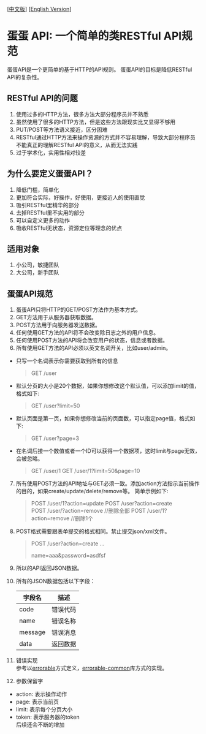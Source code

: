 [[中文版](https://github.com/calidion/egg/blob/master/README.md)]
[[English Version](https://github.com/calidion/egg/blob/master/README.end.md)]


# 蛋蛋 API: 一个简单的类RESTful API规范

蛋蛋API是一个更简单的基于HTTP的API规则。
蛋蛋API的目标是降低RESTful API的复杂性。

## RESTful API的问题

1. 使用过多的HTTP方法，很多方法大部分程序员并不熟悉
2. 虽然使用了很多的HTTP方法，但是这些方法跟现实比又显得不够用
3. PUT/POST等方法语义接近，区分困难
4. RESTful通过HTTP方法来操作资源的方式并不容易理解，导致大部分程序员不能真正的理解RESTful API的意义，从而无法实践
5. 过于学术化，实用性相对较差

## 为什么要定义蛋蛋API？

1. 降低门槛，简单化
2. 更加符合实际，好操作，好使用，更接近人的使用直觉
3. 吸引RESTful里精华的部分
4. 去掉RESTful里不实用的部分
5. 可以自定义更多的动作
6. 吸收RESTful无状态，资源定位等理念的优点

## 适用对象
1. 小公司，敏捷团队
2. 大公司，新手团队

## 蛋蛋API规范

1. 蛋蛋API只将HTTP的GET/POST方法作为基本方式。
2. GET方法用于从服务器获取数据。
3. POST方法用于向服务器发送数据。
4. 任何使用GET方法的API将不会改变除日志之外的用户信息。
5. 任何使用POST方法的API将会改变用户的状态，信息或者数据。
6. 所有使用GET方法的API必须以英文名词开关，比如user/admin。  
  * 只写一个名词表示你需要获取到所有的信息  
    
    > GET /user
  * 默认分页的大小是20个数据，如果你想修改这个默认值，可以添加limit的值，格式如下:  
      
    > GET /user?limit=50
  * 默认页面是第一页，如果你想修改当前的页面数，可以指定page值，格式如下:  
      
    > GET /user?page=3
  * 在名词后接一个数值或者一个ID可以获得一个数据项，这时limit与page无效，会被忽略。  
      
     > GET /user/1
     > GET /user/1?limit=50&page=10  

7. 所有使用POST方法的API地址与GET必须一致。添加action方法指示当前操作的目的，如果create/update/delete/remove等。
    简单示例如下:
    > POST /user/1?action=update
    > POST /user?action=create  
    > POST /user/?action=remove  //删除全部
    > POST /user/1?action=remove  //删除1个

8. POST格式需要跟表单提交的格式相同。禁止提交json/xml文件。
    > POST /user?action=create
    > ...
    > 
    > 
    > name=aaa&password=asdfsf
9. 所以的API返回JSON数据。
10. 所有的JSON数据包括以下字段：

    | 字段名 | 描述 |
    | --- | --- |
    | code | 错误代码|
    | name | 错误名称|
    | message | 错误消息|
    | data | 返回数据 |

11. 错误实现  
    参考以[errorable](https://github.com/calidion/errorable)方式定义，[errorable-common](https://github.com/Errorable/common)库方式的实现。
12. 参数保留字
  * action:  表示操作动作
  * page: 表示当前页
  * limit: 表示每个分页大小
  * token: 表示服务器的token    
 后续还会不断的增加

